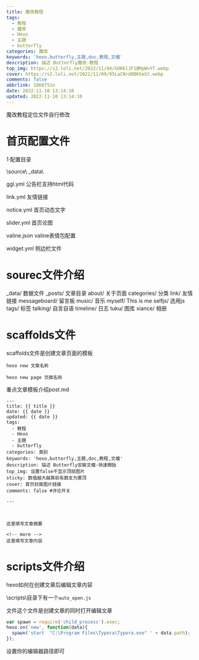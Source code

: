 ```yaml
---
title: 魔改教程
tags:
  - 教程
  - 魔改
  - Hexo
  - 主題
  - butterfly
categories: 魔改
keywords: 'hexo,butterfly,主題,doc,教程,文檔'
description: 描述 Butterfly魔改-教程
top_img: https://s2.loli.net/2022/11/04/GOKblJF1BMpWvYf.webp
cover: https://s2.loli.net/2022/11/09/95LaCNrd8BKXeSt.webp
comments: false
abbrlink: 1868f51e
date: 2022-11-10 13:14:10
updated: 2022-11-10 13:14:10
---
```




魔改教程定位文件自行修改

<!-- more -->

# 首页配置文件

1·配置目录

\source\ _data\

ggl.yml 公告栏支持html代码

link.yml 友情链接

notice.yml 首页动态文字

slider.yml 首页论图

valine.json valine表情包配置

widget.yml 侧边栏文件

# sourec文件介绍

_data/		数据文件
_posts/		文章目录
about/		关于页面
categories/		分类
link/		友情链接
messageboard/		留言板
music/		音乐
myself/		This is me
selfjs/		选用js
tags/		标签
talking/		自言自语
timeline/		日志
tuku/		图库
xiance/		相册

# scaffolds文件

scaffolds文件是创建文章页面的模板

`hexo new 文章名称`

`hexo new page 页面名称`

重点文章模板介绍post.md

~~~
---
title: {{ title }}
date: {{ date }}
updated: {{ date }}
tags:
  - 教程
  - Hexo
  - 主題
  - butterfly
categories: 类别
keywords: 'hexo,butterfly,主題,doc,教程,文檔'
description: 描述 Butterfly安裝文檔-快速開始
top_img: 设置false不显示顶部图片
sticky: 数值越大越靠前有数支为置顶
cover: 首页封面图片链接
comments: false #评论开关

---



这里填写文章摘要

<!-- more -->
这里填写文章内容
~~~

# scripts文件介绍

hexo如何在创建文章后编辑文章内容

\scripts\目录下有一个`auto_open.js`

文件这个文件是创建文章的同时打开编辑文章

~~~js
var spawn = require('child_process').exec;
hexo.on('new', function(data){
  spawn('start  "C:\Program Files\Typora\Typora.exe" ' + data.path);
});
~~~

设置你的编辑器路径即可



